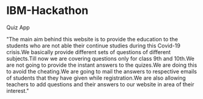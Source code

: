 # IBM-Hackathon
Quiz App

"The main aim behind this website is to provide the education to the students who are not able their continue studies during this Covid-19 crisis.We basically provide different sets of questions of different subjects.Till now we are covering questions only for class 9th and 10th.We are not going to provide the instant answers to the quizes.We are doing this to avoid the cheating.We are going to mail the answers to respective emails of students that they have given while registration.We are also allowing teachers to add questions and their answers to our website in area of their interest."
